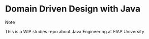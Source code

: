 # Domain Driven Design with Java

> [!NOTE]
> This is a WIP studies repo about Java Engineering at FIAP University

